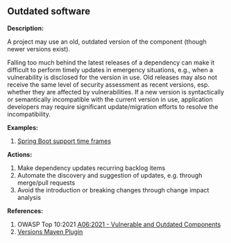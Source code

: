 ## Outdated software

**Description:**

A project may use an old, outdated version of the component (though newer versions exist).

Falling too much behind the latest releases of a dependency can make it difficult to perform timely updates in emergency situations, e.g., when a vulnerability is disclosed for the version in use. Old releases may also not receive the same level of security assessment as recent versions, esp. whether they are affected by vulnerabilities. If a new version is syntactically or semantically incompatible with the current version in use, application developers may require significant update/migration efforts to resolve the incompatibility.

**Examples:**

1. [Spring Boot support time frames](https://spring.io/projects/spring-boot#support)

**Actions:**

1. Make dependency updates recurring backlog items
2. Automate the discovery and suggestion of updates, e.g. through merge/pull requests
3. Avoid the introduction or breaking changes through change impact analysis

**References:**

1. OWASP Top 10:2021 [A06:2021 - Vulnerable and Outdated Components](https://owasp.org/Top10/A06_2021-Vulnerable_and_Outdated_Components/)
2. [Versions Maven Plugin](https://www.mojohaus.org/versions/versions-maven-plugin/index.html)